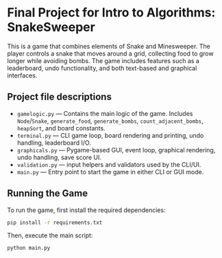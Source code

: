 # Final Project for Intro to Algorithms: SnakeSweeper

This is a game that combines elements of Snake and Minesweeper. The player controls a snake that moves around a grid, collecting food to grow longer while avoiding bombs. The game includes features such as a leaderboard, undo functionality, and both text-based and graphical interfaces. 

## Project file descriptions

- `gamelogic.py` — Contains the main logic of the game. Includes `Node`/`Snake`, `generate_food`, `generate_bombs`, `count_adjacent_bombs`, `heapSort`, and board constants.
- `terminal.py` — CLI game loop, board rendering and printing, undo handling, leaderboard I/O.
- `graphicals.py` — Pygame-based GUI, event loop, graphical rendering, undo handling, save score UI.
- `validation.py` — input helpers and validators used by the CLI/UI.
- `main.py` — Entry point to start the game in either CLI or GUI mode.

## Running the Game

To run the game, first install the required dependencies:

```bash 
pip install -r requirements.txt
```

Then, execute the main script:

```bash 
python main.py
```


